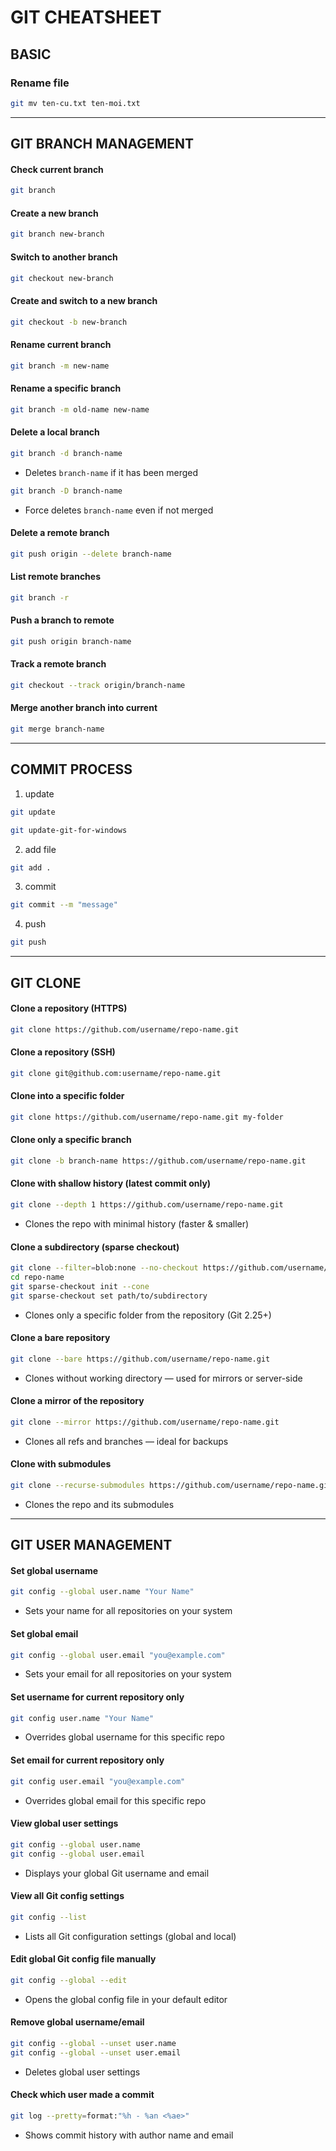 # GIT CHEATSHEET

## BASIC

### Rename file

```Bash
git mv ten-cu.txt ten-moi.txt
```

***

## GIT BRANCH MANAGEMENT

#### Check current branch
```bash
git branch
```

#### Create a new branch
```bash
git branch new-branch
```

#### Switch to another branch
```bash
git checkout new-branch
```

#### Create and switch to a new branch
```bash
git checkout -b new-branch
```

#### Rename current branch
```bash
git branch -m new-name
```

#### Rename a specific branch
```bash
git branch -m old-name new-name
```

#### Delete a local branch
```bash
git branch -d branch-name
```
- Deletes `branch-name` if it has been merged

```bash
git branch -D branch-name
```
- Force deletes `branch-name` even if not merged

#### Delete a remote branch
```bash
git push origin --delete branch-name
```

#### List remote branches
```bash
git branch -r
```

#### Push a branch to remote
```bash
git push origin branch-name
```

#### Track a remote branch
```bash
git checkout --track origin/branch-name
```

#### Merge another branch into current
```bash
git merge branch-name
```

***

## COMMIT PROCESS

1. update
```Bash
git update
```
```Bash
git update-git-for-windows
```
2. add file
```Bash
git add .
```
3. commit
```Bash
git commit --m "message"
```
4. push
```Bash
git push
```

***

## GIT CLONE

#### Clone a repository (HTTPS)
```bash
git clone https://github.com/username/repo-name.git
```

#### Clone a repository (SSH)
```bash
git clone git@github.com:username/repo-name.git
```

#### Clone into a specific folder
```bash
git clone https://github.com/username/repo-name.git my-folder
```

#### Clone only a specific branch
```bash
git clone -b branch-name https://github.com/username/repo-name.git
```

#### Clone with shallow history (latest commit only)
```bash
git clone --depth 1 https://github.com/username/repo-name.git
```
- Clones the repo with minimal history (faster & smaller)

#### Clone a subdirectory (sparse checkout)
```bash
git clone --filter=blob:none --no-checkout https://github.com/username/repo-name.git
cd repo-name
git sparse-checkout init --cone
git sparse-checkout set path/to/subdirectory
```
- Clones only a specific folder from the repository (Git 2.25+)

#### Clone a bare repository
```bash
git clone --bare https://github.com/username/repo-name.git
```
- Clones without working directory — used for mirrors or server-side

#### Clone a mirror of the repository
```bash
git clone --mirror https://github.com/username/repo-name.git
```
- Clones all refs and branches — ideal for backups

#### Clone with submodules
```bash
git clone --recurse-submodules https://github.com/username/repo-name.git
```
- Clones the repo and its submodules

***

## GIT USER MANAGEMENT

#### Set global username
```bash
git config --global user.name "Your Name"
```
- Sets your name for all repositories on your system

#### Set global email
```bash
git config --global user.email "you@example.com"
```
- Sets your email for all repositories on your system

#### Set username for current repository only
```bash
git config user.name "Your Name"
```
- Overrides global username for this specific repo

#### Set email for current repository only
```bash
git config user.email "you@example.com"
```
- Overrides global email for this specific repo

#### View global user settings
```bash
git config --global user.name
git config --global user.email
```
- Displays your global Git username and email

#### View all Git config settings
```bash
git config --list
```
- Lists all Git configuration settings (global and local)

#### Edit global Git config file manually
```bash
git config --global --edit
```
- Opens the global config file in your default editor

#### Remove global username/email
```bash
git config --global --unset user.name
git config --global --unset user.email
```
- Deletes global user settings

#### Check which user made a commit
```bash
git log --pretty=format:"%h - %an <%ae>"
```
- Shows commit history with author name and email

